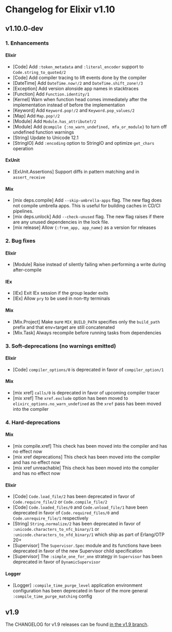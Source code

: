 # Changelog for Elixir v1.10

## v1.10.0-dev

### 1. Enhancements

#### Elixir

  * [Code] Add `:token_metadata` and `:literal_encoder` support to `Code.string_to_quoted/2`
  * [Code] Add compiler tracing to lift events done by the compiler
  * [DateTime] Add `DateTime.now!/2` and `DateTime.shift_zone!/3`
  * [Exception] Add version alonside app names in stacktraces
  * [Function] Add `Function.identity/1`
  * [Kernel] Warn when function head comes immediately after the implementation instead of before the implementation
  * [Keyword] Add `Keyword.pop!/2` and `Keyword.pop_values/2`
  * [Map] Add `Map.pop!/2`
  * [Module] Add `Module.has_attribute?/2`
  * [Module] Add `@compile {:no_warn_undefined, mfa_or_module}` to turn off undefined function warnings
  * [String] Update to Unicode 12.1
  * [StringIO] Add `:encoding` option to StringIO and optimize `get_chars` operation

#### ExUnit

  * [ExUnit.Assertions] Support diffs in pattern matching and in `assert_receive`

#### Mix

  * [mix deps.compile] Add `--skip-umbrella-apps` flag. The new flag does not compile umbrella apps. This is useful for building caches in CD/CI pipelines.
  * [mix deps.unlock] Add `--check-unused` flag. The new flag raises if there are any unused dependencies in the lock file.
  * [mix release] Allow `{:from_app, app_name}` as a version for releases

### 2. Bug fixes

#### Elixir

  * [Module] Raise instead of silently failing when performing a write during after-compile

#### IEx

  * [IEx] Exit IEx session if the group leader exits
  * [IEx] Allow `pry` to be used in non-tty terminals

#### Mix

  * [Mix.Project] Make sure `MIX_BUILD_PATH` specifies only the `build_path` prefix and that env+target are still concatenated
  * [Mix.Task] Always recompile before running tasks from dependencies

### 3. Soft-deprecations (no warnings emitted)

#### Elixir

  * [Code] `compiler_options/0` is deprecated in favor of `compiler_option/1`

#### Mix

  * [mix xref] `calls/0` is deprecated in favor of upcoming compiler tracer
  * [mix xref] The `xref.exclude` option has been moved to `elixirc_options.no_warn_undefined` as the `xref` pass has been moved into the compiler

### 4. Hard-deprecations

#### Mix

  * [mix compile.xref] This check has been moved into the compiler and has no effect now
  * [mix xref deprecations] This check has been moved into the compiler and has no effect now
  * [mix xref unreachable] This check has been moved into the compiler and has no effect now

#### Elixir

  * [Code] `Code.load_file/2` has been deprecated in favor of `Code.require_file/2` or `Code.compile_file/2`
  * [Code] `Code.loaded_files/0` and `Code.unload_file/1`  have been deprecated in favor of `Code.required_files/0` and `Code.unrequire_file/1` respectively
  * [String] `String.normalize/2` has been deprecated in favor of `:unicode.characters_to_nfc_binary/1` or `:unicode.characters_to_nfd_binary/1` which ship as part of Erlang/OTP 20+
  * [Supervisor] The `Supervisor.Spec` module and its functions have been deprecated in favor of the new Supervisor child specification
  * [Supervisor] The `:simple_one_for_one` strategy in `Supervisor` has been deprecated in favor of `DynamicSupervisor`

#### Logger

  * [Logger] `:compile_time_purge_level` application environment configuration has been deprecated in favor of the more general `:compile_time_purge_matching` config

## v1.9

The CHANGELOG for v1.9 releases can be found [in the v1.9 branch](https://github.com/elixir-lang/elixir/blob/v1.9/CHANGELOG.md).
